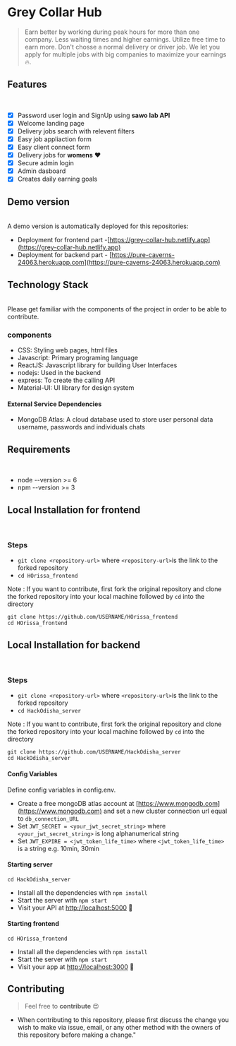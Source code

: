 # Grey Collar Hub
> Earn better by working during peak hours for more than one company. Less waiting times and higher earnings. Utilize free time to earn more. Don't chosse a normal delivery or driver job. We let you apply for multiple jobs with big companies to maximize your earnings :fire:.

## Features
</br>

- [x] Password user login and SignUp using **sawo lab API**
- [x] Welcome landing page
- [x] Delivery jobs search with relevent filters
- [x] Easy job appliaction form
- [x] Easy client connect form
- [x] Delivery jobs for **womens** :heart:
- [x] Secure admin login
- [x] Admin dasboard 
- [x] Creates daily earning goals

## Demo version
</br>
A demo version is automatically deployed for this repositories:

- Deployment for frontend part -[https://grey-collar-hub.netlify.app](https://grey-collar-hub.netlify.app)
- Deployment for backend part - [https://pure-caverns-24063.herokuapp.com](https://pure-caverns-24063.herokuapp.com)

## Technology Stack 
</br>
Please get familiar with the components of the project in order to be able to contribute.

### components
- CSS: Styling web pages, html files
- Javascript: Primary programing language
- ReactJS: Javascript library for building User Interfaces
- nodejs: Used in the backend
- express: To create the calling API
- Material-UI: UI library for design system

#### External Service Dependencies
- MongoDB Atlas: A cloud database used to store user personal data username, passwords and individuals chats

## Requirements
</br>

- node --version >= 6
- npm --version >= 3


## Local Installation for frontend
</br>

### Steps
- `git clone <repository-url>` where `<repository-url>`is the link to the forked repository
- `cd HOrissa_frontend`

Note : If you want to contribute, first fork the original repository and clone the forked repository into your local machine followed by `cd` into the directory

```
git clone https://github.com/USERNAME/HOrissa_frontend
cd HOrissa_frontend
```

## Local Installation for backend
</br>

### Steps
- `git clone <repository-url>` where `<repository-url>`is the link to the forked repository
- `cd HackOdisha_server`

Note : If you want to contribute, first fork the original repository and clone the forked repository into your local machine followed by `cd` into the directory

```
git clone https://github.com/USERNAME/HackOdisha_server
cd HackOdisha_server
```

#### Config Variables
Define config variables in config.env.

- Create a free mongoDB atlas account at [https://www.mongodb.com](https://www.mongodb.com) and set a new cluster connection url equal to `db_connection_URL`
- Set `JWT_SECRET = <your_jwt_secret_string>` where `<your_jwt_secret_string>` is long alphanumerical string 
- Set `JWT_EXPIRE = <jwt_token_life_time>` where `<jwt_token_life_time>` is a string e.g. 10min, 30min

#### Starting server

```
cd HackOdisha_server
```
- Install all the dependencies with `npm install`
- Start the server with `npm start`
- Visit your API at [http://localhost:5000](http://localhost:5000.) :tada:

#### Starting frontend

```
cd HOrissa_frontend
```
- Install all the dependencies with `npm install`
- Start the server with `npm start`
- Visit your app at [http://localhost:3000](http://localhost:3000.) :tada:

## Contributing

> Feel free to **contribute** :heart_eyes:
- When contributing to this repository, please first discuss the change you wish to make via issue, email, or any other method with the owners of this repository before making a change."
